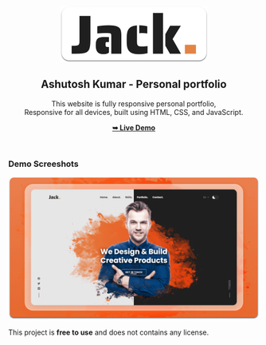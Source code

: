 <div align="center">
  
  <img src="./readme-images/project-logo.png" />

  <h2 align="center">Ashutosh Kumar - Personal portfolio</h2>

  This website is fully responsive personal portfolio, <br />Responsive for all devices, built using HTML, CSS, and JavaScript.

  <a href="http://127.0.0.1:5502/index.html/"><strong>➥ Live Demo</strong></a>

</div>

<br />

### Demo Screeshots

![Jack Portfolio Desktop Demo](./readme-images/desktop.png "Desktop Demo")

This project is **free to use** and does not contains any license.
